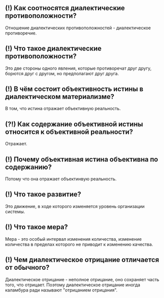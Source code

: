 ## (!) Как соотносятся диалектические противоположности?
Отношение диалектических противоположностей - диалектическое противоречие.

## (!) Что такое диалектические противоположности?
Это две стороны одного явления, которые противоречат друг другу, борются друг с другом, но предполагают друг друга.

## (!) В чём состоит объективность истины в диалектическом материализме?
В том, что истина отражает объективную реальность.

## (?!) Как содержание объективной истины относится к объективной реальности?
Отражает.

## (!) Почему объективная истина объективна по содержанию?
Потому что она отражает объектинвую реальность.

## (!) Что такое развитие?
Это движение, в ходе которого изменяется уровень организации системы.

## (!) Что такое мера?
Мера - это особый интервал изменения количества, изменение количества в пределах которого не приводит к изменению качества.

## (!) Чем диалектическое отрицание отличается от обычного?
Диалектическое отрицание - неполное отрицание, оно сохраняет часть того, что отрицает.
Поэтому диалектическое отрицание иногда каламбура ради называют "отрицанием отрицания".

